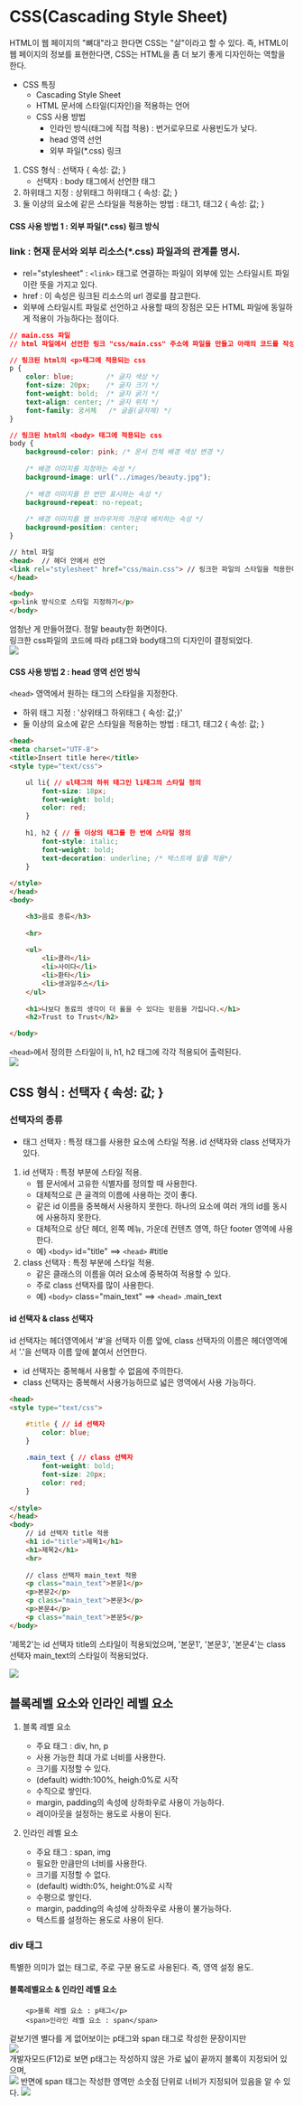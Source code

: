 # CSS(Cascading Style Sheet)
HTML이 웹 페이지의 "뼈대"라고 한다면 CSS는 "살"이라고 할 수 있다. 즉, HTML이 웹 페이지의 정보를 표현한다면, CSS는 HTML을 좀 더 보기 좋게 디자인하는 역할을 한다.	

* CSS 특징
	* Cascading Style Sheet
	* HTML 문서에 스타일(디자인)을 적용하는 언어
	* CSS 사용 방법 
		* 인라인 방식(태그에 직접 적용) : 번거로우므로 사용빈도가 낮다.
		* head 영역 선언
		* 외부 파일(*.css) 링크
	 
1. CSS 형식 : 선택자 { 속성: 값; }
	* 선택자 : body 태그에서 선언한 태그
2. 하위태그 지정 : 상위태그 하위태그 { 속성: 값; }
3. 둘 이상의 요소에 같은 스타일을 적용하는 방법 : 태그1, 태그2 { 속성: 값; }

#### CSS 사용 방법 1  : 외부 파일(*.css) 링크 방식
### link : 현재 문서와 외부 리소스(*.css) 파일과의 관계를 명시.
* rel="stylesheet" : ```<link>``` 태그로 연결하는 파일이 외부에 있는 스타일시트 파일이란 뜻을 가지고 있다.
* href : 이 속성은 링크된 리소스의 url 경로를 참고한다.
* 외부에 스타일시트 파일로 선언하고 사용할 때의 장점은 모든 HTML 파일에 동일하게 적용이 가능하다는 점이다.

```css
// main.css 파일
// html 파일에서 선언한 링크 "css/main.css" 주소에 파일을 만들고 아래의 코드를 작성하였다.

// 링크된 html의 <p>태그에 적용되는 css
p {
	color: blue; 		/* 글자 색상 */
	font-size: 20px; 	/* 글자 크기 */
	font-weight: bold;  /* 글자 굵기 */
	text-align: center; /* 글자 위치 */
	font-family: 궁서체   /* 글꼴(글자체) */
}

// 링크된 html의 <body> 태그에 적용되는 css
body {		
	background-color: pink;	/* 문서 전체 배경 색상 변경 */
	
	/* 배경 이미지를 지정하는 속성 */
	background-image: url("../images/beauty.jpg");
	
	/* 배경 이미지를 한 번만 표시하는 속성 */
	background-repeat: no-repeat;
	
	/* 배경 이미지를 웹 브라우저의 가운데 배치하는 속성 */
	background-position: center;
}

```
```html
// html 파일
<head>  // 헤더 안에서 선언
<link rel="stylesheet" href="css/main.css"> // 링크한 파일의 스타일을 적용한다.
</head>

<body>
<p>link 방식으로 스타일 지정하기</p>
</body>
```
    
    
엄청난 게 만들어졌다. 정말 beauty한 화면이다.    
링크한 css파일의 코드에 따라 p태그와 body태그의 디자인이 결정되었다.    
<img src="./images/210420/34.png">  


#### CSS 사용 방법 2  : head 영역 선언 방식

```<head>``` 영역에서 원하는 태그의 스타일을 지정한다.

* 하위 태그 지정 : '상위태그 하위태그 { 속성: 값;}'
* 둘 이상의 요소에 같은 스타일을 적용하는 방법 : 태그1, 태그2 { 속성: 값; }

```html
<head>
<meta charset="UTF-8">
<title>Insert title here</title>
<style type="text/css">

	ul li{ // ul태그의 하위 태그인 li태그의 스타일 정의 
		font-size: 18px;
		font-weight: bold;
		color: red;
	}
	
	h1, h2 { // 둘 이상의 태그를 한 번에 스타일 정의
		font-style: italic;
		font-weight: bold;
		text-decoration: underline; /* 텍스트에 밑줄 적용*/
	}
	
</style>
</head>
<body>

	<h3>음료 종류</h3>
	
	<hr>
	
	<ul>
		<li>콜라</li>
		<li>사이다</li>
		<li>환타</li>
		<li>생과일주스</li>
	</ul>
	
	<h1>나보다 동료의 생각이 더 옳을 수 있다는 믿음을 가집니다.</h1>	
	<h2>Trust to Trust</h2>

</body>
```
  
```<head>```에서 정의한 스타일이 li, h1, h2 태그에 각각 적용되어 출력된다.     
<img src="./images/210420/35.png">  


## CSS 형식 : 선택자 { 속성: 값; }
### 선택자의 종류
* 태그 선택자 : 특정 태그를 사용한 요소에 스타일 적용. id 선택자와 class 선택자가 있다.
1. id 선택자 : 특정 부분에 스타일 적용.
	* 웹 문서에서 고유한 식별자를 정의할 때 사용한다.
	* 대체적으로 큰 골격의 이름에 사용하는 것이 좋다.
	* 같은 id 이름을 중복해서 사용하지 못한다. 하나의 요소에 여러 개의 id를 동시에 사용하지 못한다. 
	* 대체적으로 상단 헤더, 왼쪽 메뉴, 가운데 컨텐츠 영역, 하단 footer 영역에 사용한다.
	* 예) ```<body>``` id="title" ==> ```<head>``` #title
2. class 선택자 : 특정 부분에 스타일 적용.
	* 같은 클래스의 이름을 여러 요소에 중복하여 적용할 수 있다.
	* 주로 class 선택자를 많이 사용한다.
	* 예) ```<body>``` class="main_text" ==> ```<head>``` .main_text

#### id 선택자 & class 선택자
id 선택자는 헤더영역에서 '#'을 선택자 이름 앞에, class 선택자의 이름은 헤더영역에서 '.'을 선택자 이름 앞에 붙여서 선언한다.
* id 선택자는 중복해서 사용할 수 없음에 주의한다.
* class 선택자는 중복해서 사용가능하므로 넓은 영역에서 사용 가능하다.
```html
<head>
<style type="text/css">

	#title { // id 선택자
		color: blue;
	}
	
	.main_text { // class 선택자
		font-weight: bold;
		font-size: 20px;
		color: red;
	}
	
</style>
</head>
<body>
	// id 선택자 title 적용
	<h1 id="title">제목1</h1>
	<h1>제목2</h1>
	<hr>
	
	// class 선택자 main_text 적용
	<p class="main_text">본문1</p>
	<p>본문2</p>
	<p class="main_text">본문3</p>
	<p>본문4</p>
	<p class="main_text">본문5</p>
</body>
```

'제목2'는 id 선택자 title의 스타일이 적용되었으며,
'본문1', '본문3', '본문4'는 class 선택자 main_text의 스타일이 적용되었다.    

<img src="./images/210420/36.png">  


## 블록레벨 요소와 인라인 레벨 요소
1. 블록 레벨 요소
	* 주요 태그 : div, hn, p
	* 사용 가능한 최대 가로 너비를 사용한다.
	* 크기를 지정할 수 있다.
	* (default) width:100%, heigh:0%로 시작
	* 수직으로 쌓인다.
	* margin, padding의 속성에 상하좌우로 사용이 가능하다.
	* 레이아웃을 설정하는 용도로 사용이 된다.
			
2. 인라인 레벨 요소
	* 주요 태그 : span, img
	* 필요한 만큼만의 너비를 사용한다.
	* 크기를 지정할 수 없다.
	* (default) width:0%, height:0%로 시작
	* 수평으로 쌓인다.
	* margin, padding의 속성에 상하좌우로 사용이 불가능하다.
	* 텍스트를 설정하는 용도로 사용이 된다.
	
### div 태그
특별한 의미가 없는 태그로, 주로 구분 용도로 사용된다. 즉, 영역 설정 용도. 

#### 블록레벨요소 & 인라인 레벨 요소
	
```
	<p>블록 레벨 요소 : p태그</p>
	<span>인라인 레벨 요소 : span</span>
```
겉보기엔 별다를 게 없어보이는 p태그와 span 태그로 작성한 문장이지만    
<img src="./images/210420/37.png">  
개발자모드(F12)로 보면 p태그는 작성하지 않은 가로 넓이 끝까지 블록이 지정되어 있으며,    
<img src="./images/210420/38.png">
반면에 span 태그는 작성한 영역만 소숫점 단위로 너비가 지정되어 있음을 알 수 있다.
<img src="./images/210420/39.png">    
	

	


	
	
	
